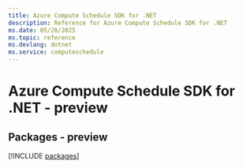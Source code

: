 ```yaml
---
title: Azure Compute Schedule SDK for .NET
description: Reference for Azure Compute Schedule SDK for .NET
ms.date: 05/28/2025
ms.topic: reference
ms.devlang: dotnet
ms.service: computeschedule
---
```

# Azure Compute Schedule SDK for .NET - preview
## Packages - preview
[!INCLUDE [packages](compute-schedule-index.md)]